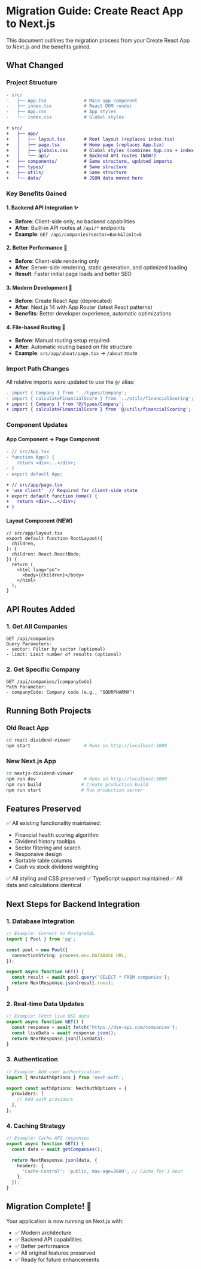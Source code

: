 # Migration Guide: Create React App to Next.js

This document outlines the migration process from your Create React App to Next.js and the benefits gained.

## What Changed

### Project Structure

```diff
- src/
-   ├── App.tsx              # Main app component
-   ├── index.tsx            # React DOM render
-   ├── App.css              # App styles
-   └── index.css            # Global styles

+ src/
+   ├── app/
+   │   ├── layout.tsx       # Root layout (replaces index.tsx)
+   │   ├── page.tsx         # Home page (replaces App.tsx)
+   │   ├── globals.css      # Global styles (combines App.css + index.css)
+   │   └── api/             # Backend API routes (NEW!)
+   ├── components/          # Same structure, updated imports
+   ├── types/               # Same structure
+   ├── utils/               # Same structure
+   └── data/                # JSON data moved here
```

### Key Benefits Gained

#### 1. **Backend API Integration** ✨

- **Before**: Client-side only, no backend capabilities
- **After**: Built-in API routes at `/api/*` endpoints
- **Example**: `GET /api/companies?sector=Bank&limit=5`

#### 2. **Better Performance** 🚀

- **Before**: Client-side rendering only
- **After**: Server-side rendering, static generation, and optimized loading
- **Result**: Faster initial page loads and better SEO

#### 3. **Modern Development** 🔧

- **Before**: Create React App (deprecated)
- **After**: Next.js 14 with App Router (latest React patterns)
- **Benefits**: Better developer experience, automatic optimizations

#### 4. **File-based Routing** 📁

- **Before**: Manual routing setup required
- **After**: Automatic routing based on file structure
- **Example**: `src/app/about/page.tsx` → `/about` route

### Import Path Changes

All relative imports were updated to use the `@/` alias:

```diff
- import { Company } from '../types/Company';
- import { calculateFinancialScore } from '../utils/financialScoring';
+ import { Company } from '@/types/Company';
+ import { calculateFinancialScore } from '@/utils/financialScoring';
```

### Component Updates

#### App Component → Page Component

```diff
- // src/App.tsx
- function App() {
-   return <div>...</div>;
- }
- export default App;

+ // src/app/page.tsx
+ 'use client'  // Required for client-side state
+ export default function Home() {
+   return <div>...</div>;
+ }
```

#### Layout Component (NEW)

```tsx
// src/app/layout.tsx
export default function RootLayout({
  children,
}: {
  children: React.ReactNode;
}) {
  return (
    <html lang="en">
      <body>{children}</body>
    </html>
  );
}
```

## API Routes Added

### 1. Get All Companies

```
GET /api/companies
Query Parameters:
- sector: Filter by sector (optional)
- limit: Limit number of results (optional)
```

### 2. Get Specific Company

```
GET /api/companies/[companyCode]
Path Parameter:
- companyCode: Company code (e.g., "SQURPHARMA")
```

## Running Both Projects

### Old React App

```bash
cd react-dividend-viewer
npm start                    # Runs on http://localhost:3000
```

### New Next.js App

```bash
cd nextjs-dividend-viewer
npm run dev                  # Runs on http://localhost:3000
npm run build               # Create production build
npm run start               # Run production server
```

## Features Preserved

✅ All existing functionality maintained:

- Financial health scoring algorithm
- Dividend history tooltips
- Sector filtering and search
- Responsive design
- Sortable table columns
- Cash vs stock dividend weighting

✅ All styling and CSS preserved
✅ TypeScript support maintained
✅ All data and calculations identical

## Next Steps for Backend Integration

### 1. Database Integration

```typescript
// Example: Connect to PostgreSQL
import { Pool } from 'pg';

const pool = new Pool({
  connectionString: process.env.DATABASE_URL,
});

export async function GET() {
  const result = await pool.query('SELECT * FROM companies');
  return NextResponse.json(result.rows);
}
```

### 2. Real-time Data Updates

```typescript
// Example: Fetch live DSE data
export async function GET() {
  const response = await fetch('https://dse-api.com/companies');
  const liveData = await response.json();
  return NextResponse.json(liveData);
}
```

### 3. Authentication

```typescript
// Example: Add user authentication
import { NextAuthOptions } from 'next-auth';

export const authOptions: NextAuthOptions = {
  providers: [
    // Add auth providers
  ],
};
```

### 4. Caching Strategy

```typescript
// Example: Cache API responses
export async function GET() {
  const data = await getCompanies();

  return NextResponse.json(data, {
    headers: {
      'Cache-Control': 'public, max-age=3600', // Cache for 1 hour
    },
  });
}
```

## Migration Complete! 🎉

Your application is now running on Next.js with:

- ✅ Modern architecture
- ✅ Backend API capabilities
- ✅ Better performance
- ✅ All original features preserved
- ✅ Ready for future enhancements
